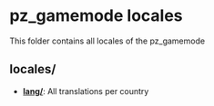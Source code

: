 # pz_gamemode locales
This folder contains all locales of the pz_gamemode

## locales/
* [**lang/**](./listeners/): All translations per country